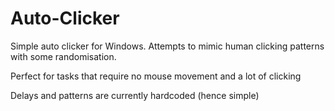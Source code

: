 # Auto-Clicker
Simple auto clicker for Windows. Attempts to mimic human clicking patterns with some randomisation.

Perfect for tasks that require no mouse movement and a lot of clicking

Delays and patterns are currently hardcoded (hence simple)